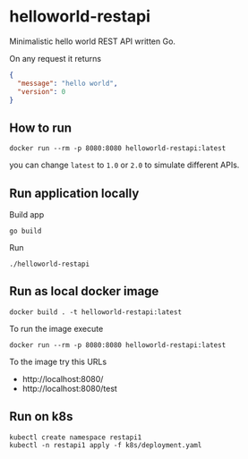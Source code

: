 # helloworld-restapi

Minimalistic hello world REST API written Go.

On any request it returns

```json
{
  "message": "hello world",
  "version": 0
}
```

## How to run

```shell
docker run --rm -p 8080:8080 helloworld-restapi:latest
```
you can change `latest` to `1.0` or `2.0` to simulate different APIs.


## Run application locally

Build app

```shell
go build
```

Run

```shell
./helloworld-restapi
```

## Run as local docker image

```shell
docker build . -t helloworld-restapi:latest
```

To run the image execute

```
docker run --rm -p 8080:8080 helloworld-restapi:latest
```

To the image try this URLs
* http://localhost:8080/
* http://localhost:8080/test

## Run on k8s

```shell
kubectl create namespace restapi1
kubectl -n restapi1 apply -f k8s/deployment.yaml
```
